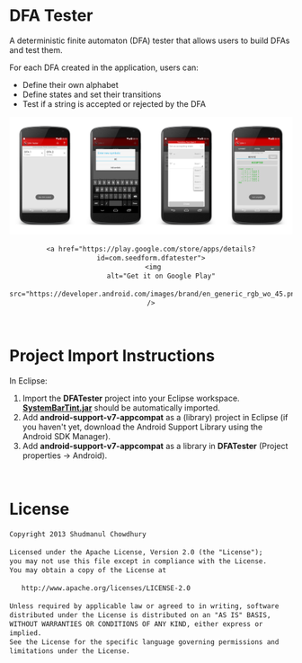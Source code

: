 DFA Tester
=

A deterministic finite automaton (DFA) tester that allows users to build DFAs and test them.

For each DFA created in the application, users can:
<ul>
<li>Define their own alphabet</li>
<li>Define states and set their transitions</li>
<li>Test if a string is accepted or rejected by the DFA</li>
</ul>

<div align="center">
	<img src="screenshots.png"></p>
	
	<a href="https://play.google.com/store/apps/details?id=com.seedform.dfatester">
      <img 
         alt="Get it on Google Play"
         src="https://developer.android.com/images/brand/en_generic_rgb_wo_45.png" />
   </a>
</div>

<br>

Project Import Instructions
=

In Eclipse:
<ol>
<li>Import the <b>DFATester</b> project into your Eclipse workspace. <a href="https://github.com/jgilfelt/SystemBarTint"><b>SystemBarTint.jar</b></a> should be automatically imported.</li>

<li>Add <b>android-support-v7-appcompat</b> as a (library) project in Eclipse (if you haven't yet, download the Android Support Library using the Android SDK Manager).</li>

<li>Add <b>android-support-v7-appcompat</b> as a library in <b>DFATester</b> (Project properties -> Android).</li>
</ul>
</ol>

<br>

License
=
```
Copyright 2013 Shudmanul Chowdhury

Licensed under the Apache License, Version 2.0 (the "License");
you may not use this file except in compliance with the License.
You may obtain a copy of the License at

   http://www.apache.org/licenses/LICENSE-2.0

Unless required by applicable law or agreed to in writing, software
distributed under the License is distributed on an "AS IS" BASIS,
WITHOUT WARRANTIES OR CONDITIONS OF ANY KIND, either express or implied.
See the License for the specific language governing permissions and
limitations under the License.
```
